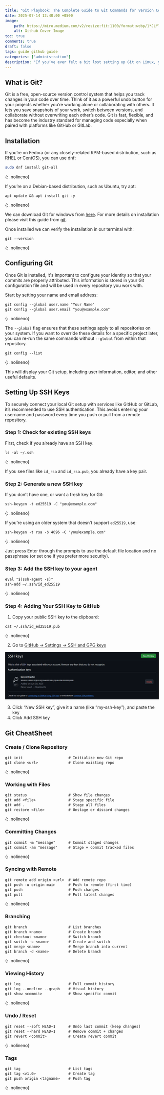 ```yaml
---
title: "Git Playbook: The Complete Guide to Git Commands for Version Control"
date: 2025-07-14 12:40:00 +0500
image:
    path: https://miro.medium.com/v2/resize:fit:1100/format:webp/1*JLYlSLSK8-AZo8gt9UdYqA.jpeg
    alt: Github Cover Image
toc: true
comments: true
draft: false
tags: guide github guide
categories: ["administration"]
description: "If you’ve ever felt a bit lost setting up Git on Linux, you’re not alone and this blog is here to help. I’ll walk you through everything you need to get Git up and running, from installing it to setting up your name, email, and SSH keys. By the end, you won’t just have Git installed you’ll know how to actually use it like a pro."
---
```


## What is Git?

Git is a free, open-source version control system that helps you track changes in your code over time. Think of it as a powerful undo button for your projects whether you’re working alone or collaborating with others. It lets you save snapshots of your work, switch between versions, and collaborate without overwriting each other’s code. Git is fast, flexible, and has become the industry standard for managing code especially when paired with platforms like GitHub or GitLab.

## Installation

If you’re on Fedora (or any closely-related RPM-based distribution, such as RHEL or CentOS), you can use dnf:  

```bash
sudo dnf install git-all
```  
{: .nolineno}

If you’re on a Debian-based distribution, such as Ubuntu, try apt: 

```shell
apt update && apt install git -y
```
{: .nolineno}

We can download Git for windows from [here](https://git-scm.com/downloads/win). For more details on installation please visit this guide from [git](https://git-scm.com/book/en/v2/Getting-Started-Installing-Git).

Once installed we can verify the installation in our terminal with:
```shell
git --version
```
{: .nolineno}

## Configuring Git

Once Git is installed, it's important to configure your identity so that your commits are properly attributed. This information is stored in your Git configuration file and will be used in every repository you work with.

Start by setting your name and email address:

```shell
git config --global user.name "Your Name"
git config --global user.email "you@example.com"
```
{: .nolineno}

The `--global` flag ensures that these settings apply to all repositories on your system. If you want to override these details for a specific project later, you can re-run the same commands without `--global` from within that repository.

```shell
git config --list
```
{: .nolineno}

This will display your Git setup, including user information, editor, and other useful defaults.

## Setting Up SSH Keys

To securely connect your local Git setup with services like GitHub or GitLab, it’s recommended to use SSH authentication. This avoids entering your username and password every time you push or pull from a remote repository.

### Step 1: Check for existing SSH keys

First, check if you already have an SSH key:

```shell
ls -al ~/.ssh
```
{: .nolineno}

If you see files like `id_rsa` and `id_rsa.pub`, you already have a key pair.

### Step 2: Generate a new SSH key

If you don’t have one, or want a fresh key for Git:

```shell
ssh-keygen -t ed25519 -C "you@example.com"
```
{: .nolineno}

If you're using an older system that doesn’t support `ed25519`, use:

```shell
ssh-keygen -t rsa -b 4096 -C "you@example.com"
```
{: .nolineno}

Just press Enter through the prompts to use the default file location and no passphrase (or set one if you prefer more security).

### Step 3: Add the SSH key to your agent

```shell
eval "$(ssh-agent -s)"
ssh-add ~/.ssh/id_ed25519
```
{: .nolineno}

### Step 4: Adding Your SSH Key to GitHub

1. Copy your public SSH key to the clipboard:

```shell
cat ~/.ssh/id_ed25519.pub
```
{: .nolineno}

2. Go to [GitHub → Settings → SSH and GPG keys](https://github.com/settings/keys)

![New SSH Key](/assets/img/images/new-ssh-key.png)

3. Click “New SSH key”, give it a name (like “my-ssh-key”), and paste the key
4. Click Add SSH key

## Git CheatSheet

### Create / Clone Repository
```shell
git init                     # Initialize new Git repo
git clone <url>              # Clone existing repo
```
{: .nolineno}

### Working with Files
```shell
git status                   # Show file changes
git add <file>               # Stage specific file
git add .                    # Stage all files
git restore <file>           # Unstage or discard changes
```
{: .nolineno}

### Committing Changes
```shell
git commit -m "message"      # Commit staged changes
git commit -am "message"     # Stage + commit tracked files
```
{: .nolineno}

### Syncing with Remote
```shell
git remote add origin <url>  # Add remote repo
git push -u origin main      # Push to remote (first time)
git push                     # Push changes
git pull                     # Pull latest changes
```
{: .nolineno}

### Branching
```shell
git branch                   # List branches
git branch <name>            # Create branch
git checkout <name>          # Switch branch
git switch -c <name>         # Create and switch
git merge <name>             # Merge branch into current
git branch -d <name>         # Delete branch
```
{: .nolineno}

### Viewing History
```shell
git log                      # Full commit history
git log --oneline --graph    # Visual history
git show <commit>            # Show specific commit
```
{: .nolineno}

### Undo / Reset
```shell
git reset --soft HEAD~1      # Undo last commit (keep changes)
git reset --hard HEAD~1      # Remove commit + changes
git revert <commit>          # Create revert commit
```
{: .nolineno}

### Tags
```shell
git tag                      # List tags
git tag <v1.0>               # Create tag
git push origin <tagname>    # Push tag
```
{: .nolineno}

